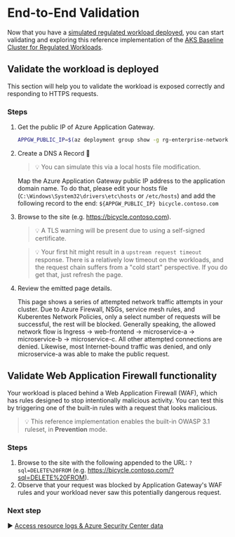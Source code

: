 # End-to-End Validation

Now that you have a [simulated regulated workload deployed](./12-workload.md), you can start validating and exploring this reference implementation of the [AKS Baseline Cluster for Regulated Workloads](/).

## Validate the workload is deployed

This section will help you to validate the workload is exposed correctly and responding to HTTPS requests.

### Steps

1. Get the public IP of Azure Application Gateway.

   ```bash
   APPGW_PUBLIC_IP=$(az deployment group show -g rg-enterprise-networking-spokes -n spoke-BU0001A0005-01 --query properties.outputs.appGwPublicIpAddress.value -o tsv)
   ```

1. Create a DNS `A` Record 🛑

   > :bulb: You can simulate this via a local hosts file modification.

   Map the Azure Application Gateway public IP address to the application domain name. To do that, please edit your hosts file (`C:\Windows\System32\drivers\etc\hosts` or `/etc/hosts`) and add the following record to the end: `${APPGW_PUBLIC_IP} bicycle.contoso.com`

1. Browse to the site (e.g. <https://bicycle.contoso.com>).

   > :bulb: A TLS warning will be present due to using a self-signed certificate.

   > :bulb: Your first hit might result in a `upstream request timeout` response. There is a relatively low timeout on the workloads, and the request chain suffers from a "cold start" perspective. If you do get that, just refresh the page.

1. Review the emitted page details.

   This page shows a series of attempted network traffic attempts in your cluster. Due to Azure Firewall, NSGs, service mesh rules, and Kuberentes Network Policies, only a select number of requests will be successful, the rest will be blocked. Generally speaking, the allowed network flow is Ingress -> web-frontend -> microservice-a -> microservice-b -> microservice-c. All other attempted connections are denied. Likewise, most Internet-bound traffic was denied, and only microservice-a was able to make the public request.

## Validate Web Application Firewall functionality

Your workload is placed behind a Web Application Firewall (WAF), which has rules designed to stop intentionally malicious activity. You can test this by triggering one of the built-in rules with a request that looks malicious.

> :bulb: This reference implementation enables the built-in OWASP 3.1 ruleset, in **Prevention** mode.

### Steps

1. Browse to the site with the following appended to the URL: `?sql=DELETE%20FROM` (e.g. <https://bicycle.contoso.com/?sql=DELETE%20FROM>).
1. Observe that your request was blocked by Application Gateway's WAF rules and your workload never saw this potentially dangerous request.

### Next step

:arrow_forward: [Access resource logs & Azure Security Center data](./13-validation-logs.md)
